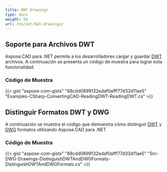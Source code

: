 ```yaml
---
title: DWT Drawings
type: docs
weight: 50
url: /es/net/dwt-drawings/
---
```


## **Soporte para Archivos DWT**

Aspose.CAD para .NET permite a los desarrolladores cargar y guardar [DWT](https://docs.fileformat.com/cad/dwt/) archivos. A continuación se presenta un código de muestra para lograr esta funcionalidad.

### Código de Muestra

{{< gist "aspose-com-gists" "88cdd0899132edaf0afff77d33d11ae5" "Examples-CSharp-ConvertingCAD-ReadingDWT-ReadingDWT.cs" >}}

## **Distinguir Formatos DWT y DWG**

A continuación se muestra el código que demuestra cómo distinguir [DWT](https://docs.fileformat.com/cad/dwt/) y [DWG](https://docs.fileformat.com/cad/dwg/) formatos utilizando Aspose.CAD para .NET.

### Código de Muestra

{{< gist "aspose-com-gists" "88cdd0899132edaf0afff77d33d11ae5" "Src-DWG-Drawings-DistinguishDWTAndDWGFormats-DistinguishDWTAndDWGFormats.cs" >}}
